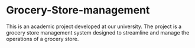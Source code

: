 # Grocery-Store-management
This is an academic project developed at our university. The project is a grocery store management system designed to streamline and manage the operations of a grocery store.
